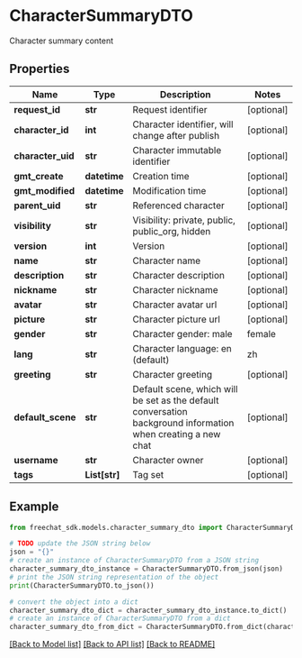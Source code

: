 # CharacterSummaryDTO

Character summary content

## Properties

Name | Type | Description | Notes
------------ | ------------- | ------------- | -------------
**request_id** | **str** | Request identifier | [optional] 
**character_id** | **int** | Character identifier, will change after publish | [optional] 
**character_uid** | **str** | Character immutable identifier | [optional] 
**gmt_create** | **datetime** | Creation time | [optional] 
**gmt_modified** | **datetime** | Modification time | [optional] 
**parent_uid** | **str** | Referenced character | [optional] 
**visibility** | **str** | Visibility: private, public, public_org, hidden | [optional] 
**version** | **int** | Version | [optional] 
**name** | **str** | Character name | [optional] 
**description** | **str** | Character description | [optional] 
**nickname** | **str** | Character nickname | [optional] 
**avatar** | **str** | Character avatar url | [optional] 
**picture** | **str** | Character picture url | [optional] 
**gender** | **str** | Character gender: male | female | other | [optional] 
**lang** | **str** | Character language: en (default) | zh | ... | [optional] 
**greeting** | **str** | Character greeting | [optional] 
**default_scene** | **str** | Default scene, which will be set as the default conversation background information when creating a new chat | [optional] 
**username** | **str** | Character owner | [optional] 
**tags** | **List[str]** | Tag set | [optional] 

## Example

```python
from freechat_sdk.models.character_summary_dto import CharacterSummaryDTO

# TODO update the JSON string below
json = "{}"
# create an instance of CharacterSummaryDTO from a JSON string
character_summary_dto_instance = CharacterSummaryDTO.from_json(json)
# print the JSON string representation of the object
print(CharacterSummaryDTO.to_json())

# convert the object into a dict
character_summary_dto_dict = character_summary_dto_instance.to_dict()
# create an instance of CharacterSummaryDTO from a dict
character_summary_dto_from_dict = CharacterSummaryDTO.from_dict(character_summary_dto_dict)
```
[[Back to Model list]](../README.md#documentation-for-models) [[Back to API list]](../README.md#documentation-for-api-endpoints) [[Back to README]](../README.md)


